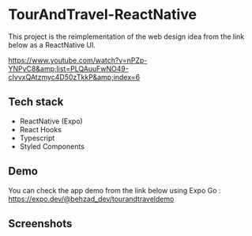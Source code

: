 # TourAndTravel-ReactNative
This project is the reimplementation of the web design idea from the link below as a ReactNative UI.

https://www.youtube.com/watch?v=nPZp-YNPyC8&amp;list=PLQAuuFwNO49-cIvvxQAtzmyc4D50zTkkP&amp;index=6

## Tech stack

- ReactNative (Expo)
- React Hooks
- Typescript
- Styled Components

## Demo
You can check the app demo from the link below using Expo Go :
https://expo.dev/@behzad_dev/tourandtraveldemo

## Screenshots
